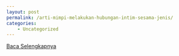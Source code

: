 ```yaml
---
layout: post
permalink: /arti-mimpi-melakukan-hubungan-intim-sesama-jenis/
categories:
    - Uncategorized
---
```


[Baca Selengkapnya](/05)